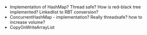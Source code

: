 * Implementation of HashMap? Thread safe? How is red-black tree implemented? Linkedlist to RBT conversion? 
* ConcurrentHashMap - implementation? Really threadsafe? how to increase volume?
* CopyOnWriteArrayList
